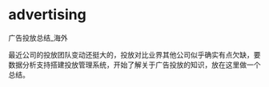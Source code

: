 # advertising
广告投放总结_海外

最近公司的投放团队变动还挺大的，投放对比业界其他公司似乎确实有点欠缺，要数据分析支持搭建投放管理系统，开始了解关于广告投放的知识，放在这里做一个总结。
